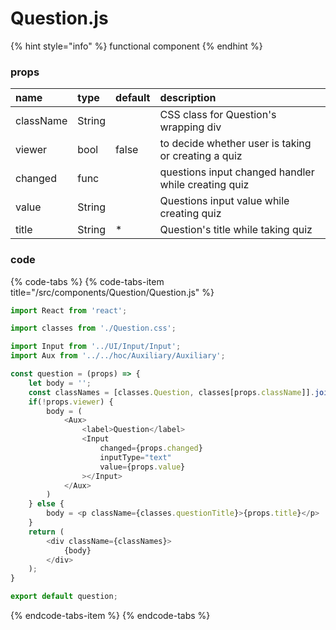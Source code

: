# Question.js

{% hint style="info" %}
functional component
{% endhint %}



### props

| name | type | default | description |
| :--- | :--- | :--- | :--- |
| className | String |  | CSS class for Question's wrapping div |
| viewer | bool | false | to decide whether user is taking or creating a quiz |
| changed | func |  | questions input changed handler while creating quiz |
| value | String |  | Questions input value while creating quiz |
| title | String | \* | Question's title while taking quiz |



### code

{% code-tabs %}
{% code-tabs-item title="/src/components/Question/Question.js" %}
```javascript
import React from 'react';

import classes from './Question.css';

import Input from '../UI/Input/Input';
import Aux from '../../hoc/Auxiliary/Auxiliary';

const question = (props) => {
    let body = '';
    const classNames = [classes.Question, classes[props.className]].join(' ')
    if(!props.viewer) {
        body = (
            <Aux>
                <label>Question</label>
                <Input 
                    changed={props.changed} 
                    inputType="text"
                    value={props.value}
                ></Input>
            </Aux>
        )
    } else {
        body = <p className={classes.questionTitle}>{props.title}</p>
    }
    return (
        <div className={classNames}>
            {body}
        </div>
    );
}

export default question;
```
{% endcode-tabs-item %}
{% endcode-tabs %}

